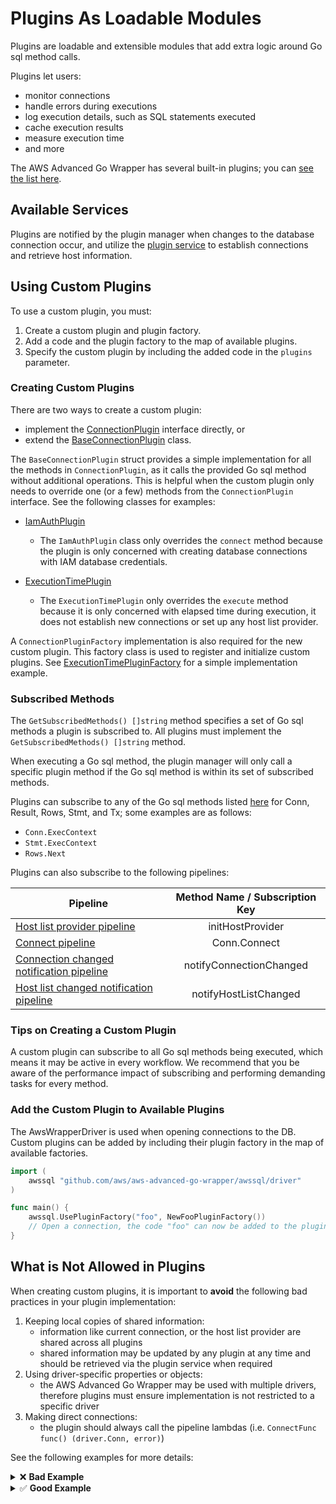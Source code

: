 # Plugins As Loadable Modules

Plugins are loadable and extensible modules that add extra logic around Go sql method calls.

Plugins let users:

- monitor connections
- handle errors during executions
- log execution details, such as SQL statements executed
- cache execution results
- measure execution time
- and more

The AWS Advanced Go Wrapper has several built-in plugins; you
can [see the list here](../user-guide/UsingTheGoWrapper.md#list-of-available-plugins).

## Available Services

Plugins are notified by the plugin manager when changes to the database connection occur, and utilize
the [plugin service](./PluginService.md) to establish connections and retrieve host information.

## Using Custom Plugins

To use a custom plugin, you must:

1. Create a custom plugin and plugin factory.
2. Add a code and the plugin factory to the map of available plugins.
3. Specify the custom plugin by including the added code in the `plugins` parameter.

### Creating Custom Plugins

There are two ways to create a custom plugin:

- implement the [ConnectionPlugin](../../awssql/driver_infrastructure/connection_plugin.go) interface directly, or
- extend the [BaseConnectionPlugin](../../awssql/plugins/base_connection_plugin.go) class.

The `BaseConnectionPlugin` struct provides a simple implementation for all the methods in `ConnectionPlugin`,
as it calls the provided Go sql method without additional operations. This is helpful when the custom plugin only needs
to override one (or a few) methods from the `ConnectionPlugin` interface.
See the following classes for examples:

- [IamAuthPlugin](../../iam/iam_auth_plugin.go)
    - The `IamAuthPlugin` class only overrides the `connect` method because the plugin is only concerned with creating
      database connections with IAM database credentials.

- [ExecutionTimePlugin](../../awssql/plugins/execution_time_plugin.go)
    - The `ExecutionTimePlugin` only overrides the `execute` method because it is only concerned with elapsed time
      during execution, it does not establish new connections or set up any host list provider.

A `ConnectionPluginFactory` implementation is also required for the new custom plugin. This factory class is used to
register and initialize custom plugins. See [ExecutionTimePluginFactory](../../awssql/plugins/execution_time_plugin.go)
for a simple implementation example.

### Subscribed Methods

The `GetSubscribedMethods() []string` method specifies a set of Go sql methods a plugin is subscribed to. All plugins
must implement the `GetSubscribedMethods() []string` method.

When executing a Go sql method, the plugin manager will only call a specific plugin method if the Go sql method is
within its set of subscribed methods.

Plugins can subscribe to any of the Go sql methods listed [here](https://pkg.go.dev/database/sql#pkg-functions) for
Conn, Result, Rows, Stmt, and Tx; some examples are as follows:

- `Conn.ExecContext`
- `Stmt.ExecContext`
- `Rows.Next`

Plugins can also subscribe to the following pipelines:

| Pipeline                                                                                            | Method Name / Subscription Key |
|-----------------------------------------------------------------------------------------------------|:------------------------------:|
| [Host list provider pipeline](./Pipelines.md#host-list-provider-pipeline)                           |        initHostProvider        |
| [Connect pipeline](./Pipelines.md#connect-pipeline)                                                 |          Conn.Connect          |
| [Connection changed notification pipeline](./Pipelines.md#connection-changed-notification-pipeline) |    notifyConnectionChanged     |
| [Host list changed notification pipeline](./Pipelines.md#host-list-changed-notification-pipeline)   |     notifyHostListChanged      |                                                                      

### Tips on Creating a Custom Plugin

A custom plugin can subscribe to all Go sql methods being executed, which means it may be active in every workflow.
We recommend that you be aware of the performance impact of subscribing and performing demanding tasks for every
method.

### Add the Custom Plugin to Available Plugins

The AwsWrapperDriver is used when opening connections to the DB. Custom plugins can be added by including their plugin
factory in the map of available factories.

```go
import (
    awssql "github.com/aws/aws-advanced-go-wrapper/awssql/driver"
)

func main() {
    awssql.UsePluginFactory("foo", NewFooPluginFactory())
    // Open a connection, the code "foo" can now be added to the plugins parameter to include the FooPlugin.
}
```

## What is Not Allowed in Plugins

When creating custom plugins, it is important to **avoid** the following bad practices in your plugin implementation:

1. Keeping local copies of shared information:
    - information like current connection, or the host list provider are shared across all plugins
    - shared information may be updated by any plugin at any time and should be retrieved via the plugin service when
      required
2. Using driver-specific properties or objects:
    - the AWS Advanced Go Wrapper may be used with multiple drivers, therefore plugins must ensure implementation is not
      restricted to a specific driver
3. Making direct connections:
    - the plugin should always call the pipeline lambdas (i.e. `ConnectFunc func() (driver.Conn, error)`)

See the following examples for more details:

<details><summary>❌ <strong>Bad Example</strong></summary>

```go
type BadExample struct {
    PluginService       driver_infrastructure.PluginService
    // Bad Practice #1: keeping local copies of items
    // Plugins should not keep local copies of the host list provider, the topology or the connection.
    // Host list provider is kept in the Plugin Service and can be modified by other plugins,
    // therefore it should be retrieved by calling pluginService.getHostListProvider() when it is needed.
    hostListProvider    driver_infrastructure.HostListProvider
    props               map[string]string
}

func (b *BadExample) GetSubscribedMethods() []string {
    return []string{plugin_helpers.ALL_METHODS}
}


func (b *BadExample) Connect(
    hostInfo *host_info_util.HostInfo,
    props map[string]string,
    isInitialConnection bool,
    connectFunc driver_infrastructure.ConnectFunc) (driver.Conn, error) {
        // Bad Practice #2: using driver-specific objects.
        // Not all drivers support the same configuration parameters. For instance, while go-sql supports "readTimeout",
        // pgx does not.
        props["readTimeout"] = "30s"
        // Bad Practice #3: Making direct connections, should use connectFunc().
        dsn := constructDsnFromProps(props)
        return &mysql.MySQLDriver{}.Open(dsn)
}
```

</details>

<details><summary>✅ <strong>Good Example</strong></summary>

```jgo
type GoodExample struct {
    pluginService       driver_infrastructure.PluginService
    props               map[string]string
}

func (g *GoodExample) GetSubscribedMethods() []string {
    return []string{plugin_helpers.ALL_METHODS}
}

func (g *GoodExample) Connect(
    hostInfo *host_info_util.HostInfo,
    props map[string]string,
    isInitialConnection bool,
    connectFunc driver_infrastructure.ConnectFunc) (driver.Conn, error) {
        if property_util.GetVerifiedWrapperPropertyValue[string](props, property_util.USER) == "replace" {
            props[property_util.USER.Name] = "new value"
        }
        return connectFunc()
}

func (g *GoodExample) Execute(
    connInvokedOn driver.Conn,
    methodName string,
    executeFunc driver_infrastructure.ExecuteFunc,
    methodArgs ...any) (wrappedReturnValue any, wrappedReturnValue2 any, wrappedOk bool, wrappedErr error) {
        if len(g.pluginService.GetHosts()) == 0 {
            // Re-fetch host information if it is empty.
            g.pluginService.ForceRefreshHostList(g.pluginService.GetCurrentConnection());
        }
        return executeFunc()
}
```

</details>

